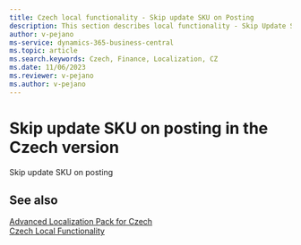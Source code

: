```yaml
---
title: Czech local functionality - Skip update SKU on Posting
description: This section describes local functionality - Skip Update SKU on Posting in the Czech version of Business Central.
author: v-pejano
ms-service: dynamics-365-business-central
ms.topic: article
ms.search.keywords: Czech, Finance, Localization, CZ
ms.date: 11/06/2023
ms.reviewer: v-pejano
ms.author: v-pejano
---
```


# Skip update SKU on posting in the Czech version

Skip update SKU on posting

## See also

[Advanced Localization Pack for Czech](ui-extensions-advanced-localization-pack-cz.md)  
[Czech Local Functionality](czech-local-functionality.md)  
